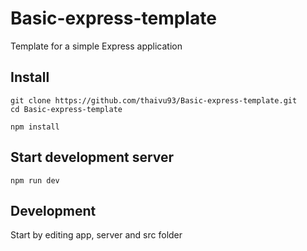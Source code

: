 # Basic-express-template

Template for a simple Express application

## Install

```
git clone https://github.com/thaivu93/Basic-express-template.git
cd Basic-express-template

npm install
```

## Start development server

```
npm run dev
```

## Development

Start by editing app, server and src folder
